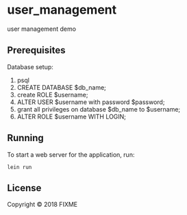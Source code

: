 # user_management

user management demo

## Prerequisites

Database setup:

1. psql
2. CREATE DATABASE $db_name;
3. create ROLE $username;
4. ALTER USER $username with password $password;
5. grant all privileges on database $db_name to $username;
6. ALTER ROLE $username WITH LOGIN;

## Running

To start a web server for the application, run:

    lein run 

## License

Copyright © 2018 FIXME
